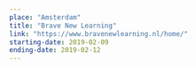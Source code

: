 ```yaml
---
place: "Amsterdam"
title: "Brave New Learning"
link: "https://www.bravenewlearning.nl/home/"
starting-date: 2019-02-09
ending-date: 2019-02-12
---
```

